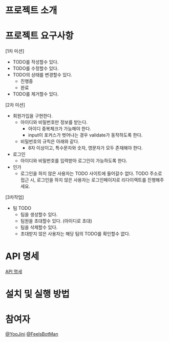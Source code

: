 # 프로젝트 소개




# 프로젝트 요구사항

[1차 미션]
- TODO를 작성할수 있다.
- TODO를 수정할수 있다.
- TODO의 상태를 변경할수 있다.
    - 진행중
    - 완료
- TODO를 제거할수 있다.

[2차 미션]
- 회원가입을 구현한다.
    - 아이디와 비밀번호만 정보를 받는다.
        - 아이디 중복체크가 가능해야 한다.
        - input이 포커스가 벗어나는 경우 validate가 동작하도록 한다.
    - 비밀번호의 규칙은 아래와 같다.
        - 8자 이상이고, 특수문자와 숫자, 영문자가 모두 존재해야 한다.
- 로그인
    - 아이디와 비밀번호를 입력받아 로그인이 가능하도록 한다.
- 인가
    - 로그인을 하지 않은 사용자는 TODO 사이트에 들어갈수 없다. TODO 주소로 접근 시, 로그인을 하지 않은 사용자는 로그인페이지로 리다이렉트를 진행해주세요.

[3차작업]
- 팀 TODO
    - 팀을 생성할수 있다.
    - 팀원을 초대할수 있다. (아이디로 초대)
    - 팀을 삭제할수 있다.
    - 초대받지 않은 사용자는 해당 팀의 TODO를 확인할수 없다.


# API 명세

[API 명세](/backend/docs/api.md)


# 설치 및 실행 방법






# 참여자
[@YooJini](https://github.com/YooJini)
[@FeelsBotMan](https://github.com/FeelsBotMan)